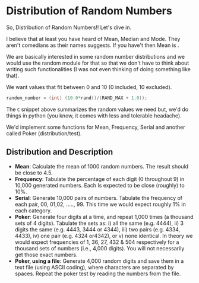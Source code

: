 # Distribution of Random Numbers

So, Distribution of Random Numbers!! Let's dive in.

I believe that at least you have heard of Mean, Median and Mode. They aren't comedians as their names suggests. If you have't then Mean is <!-- define what mean is and provide and link to it, do the same for median and mode-->.

We are basically interested in some random number distributions and we would use the random module for that so that we don't have to think about writing such functionalities (I was not even thinking of doing something like that).

We want values that fit between 0 and 10 (0 included, 10 excluded).

```C
random_number = (int) (10.0*rand()/(RAND_MAX + 1.0));
```

The `C` snippet above summarizes the random values we need but, we'd do things in python (you know, it comes with less and tolerable headache).

We'd implement some functions for Mean, Frequency, Serial and another called Poker (distribution/test).

<!-- What to expect from this article -->

## Distribution and Description

-   **Mean**: Calculate the mean of 1000 random numbers. The result should be close to 4.5.
-   **Frequency**: Tabulate the percentage of each digit (0 throughout 9) in 10,000 generated numbers. Each Is expected to be close (roughly) to 10%.
-   **Serial**: Generate 10,000 pairs of numbers. Tabulate the frequency of each pair, 00, 01,02, ….., 99. This time we would expect roughly 1% in each category.
-   **Poker**: Generate four digits at a time, and repeat 1,000 times (a thousand sets of 4 digits). Tabulate the sets as: i) all the same (e.g. 4444), ii) 3 digits the same (e.g. 4443, 3444 or 4344), iii) two pairs (e.g. 4334, 4433), iv) one pair (e.g. 4324 or4342), or v) none identical. In theory we would expect frequencies of 1, 36, 27, 432 & 504 respectively for a thousand sets of numbers (i.e., 4,000 digits). You will not necessarily get those exact numbers.
-   **Poker, using a file**: Generate 4,000 random digits and save them in a text file (using ASCII coding), where characters are separated by spaces. Repeat the poker test by reading the numbers from the file.
